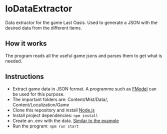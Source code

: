 # loDataExtractor

Data extractor for the game Last Oasis. Used to generate a JSON with the desired data from the different items.

## How it works

The program reads all the useful game jsons and parses them to get what is needed.

## Instructions

* Extract game data in JSON format. A programme such as [FModel](https://github.com/4sval/FModel) can be used for this purpose.
* The important folders are: Content/Mist/Data/, Content/Localization/Game
* Clone this repository and install [Node.js](https://nodejs.org/es/)
* Install project dependencies: `npm install`
* Create an .env with the data. [Similar to the example](.env.example)
* Run the program: `npm run start`

